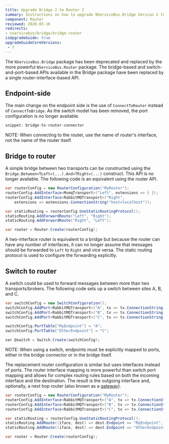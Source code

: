 ```yaml
---
title: Upgrade Bridge 2 to Router 2
summary: Instructions on how to upgrade NServiceBus.Bridge Version 2 to NServiceBus.Router Version 2.
component: Router
reviewed: 2020-03-16
redirects:
- nservicebus/bridge/bridge-router
isUpgradeGuide: true
upgradeGuideCoreVersions:
 - 7
---
```


The `NServiceBus.Bridge` package has been deprecated and replaced by the more powerful `NServiceBus.Router` package. The bridge-based and switch-and-port-based APIs available in the Bridge package have been replaced by a single router-interface-based API.

## Endpoint-side

The main change on the endpoint side is the use of `ConnectToRouter` instead of `ConnectToBridge`. As the switch model has been removed, the port configuration is no longer available.

```c#
snippet: bridge-to-router-connector
```

NOTE: When connecting to the router, use the name of router's interface, not the name of the router itself.


## Bridge to router

A simple bridge between two transports can be constructed using the `Bridge.Between<TLeft>(...).And<TRight>(...)` construct. This API is no longer available. The following code is an equivalent using the router API.

```c#
var routerConfig = new RouterConfiguration("MyRouter");
routerConfig.AddInterface<MsmqTransport>("Left", extensions => { });
routerConfig.AddInterface<RabbitMQTransport>("Right",
    extensions => extensions.ConnectionString("host=localhost"));

var staticRouting = routerConfig.UseStaticRoutingProtocol();
staticRouting.AddForwardRoute("Left", "Right");
staticRouting.AddForwardRoute("Right", "Left");

var router = Router.Create(routerConfig);
```

A two-interface router is equivalent to a bridge but because the router can have any number of interfaces, it can no longer assume that messages should be forwarded to `Left` to `Right` and vice versa. The static routing protocol is used to configure the forwarding explicitly.

## Switch to router

A switch could be used to forward messages between more than two transports/brokers. The following code sets up a switch between sites A, B, and C.

```c#
var switchConfig = new SwitchConfiguration();
switchConfig.AddPort<RabbitMQTransport>("A", tx => tx.ConnectionString("host=a"));
switchConfig.AddPort<RabbitMQTransport>("B", tx => tx.ConnectionString("host=b"));
switchConfig.AddPort<RabbitMQTransport>("C", tx => tx.ConnectionString("host=c"));

switchConfig.PortTable["MyEndpoint"] = "A";
switchConfig.PortTable["OtherEndpoint"] = "C";

var @switch = Switch.Create(switchConfig);
```

NOTE: When using a switch, endpoints must be explicitly mapped to ports, either in the bridge connector or in the bridge itself.

The replacement router configuration is similar but uses interfaces instead of ports. The router interface mapping is more powerful than switch port mapping and allows for complex routing rules based on both the incoming interface and the destination. The result is the outgoing interface and, optionally, a next hop router (also known as a [gateway](/nservicebus/gateway)).

```c#
var routerConfig = new RouterConfiguration("MyRouter");
routerConfig.AddInterface<RabbitMQTransport>("A", tx => tx.ConnectionString("host=a"));
routerConfig.AddInterface<RabbitMQTransport>("B", tx => tx.ConnectionString("host=b"));
routerConfig.AddInterface<RabbitMQTransport>("C", tx => tx.ConnectionString("host=c"));

var staticRouting = routerConfig.UseStaticRoutingProtocol();
staticRouting.AddRoute((iface, dest) => dest.Endpoint == "MyEndpoint", "To MyEndpoint", null, "A");
staticRouting.AddRoute((iface, dest) => dest.Endpoint == "OtherEndpoint", "To OtherEndpoint", null, "C");

var router = Router.Create(routerConfig);
```

